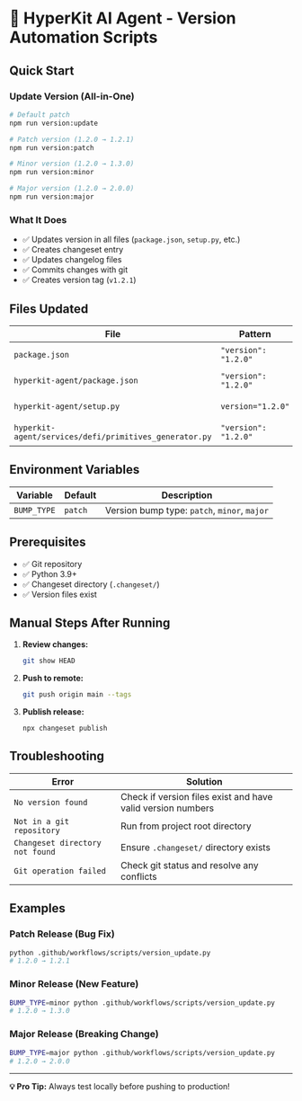 # 🚀 HyperKit AI Agent - Version Automation Scripts

## Quick Start

### **Update Version (All-in-One)**
```bash
# Default patch
npm run version:update

# Patch version (1.2.0 → 1.2.1)
npm run version:patch 

# Minor version (1.2.0 → 1.3.0)
npm run version:minor

# Major version (1.2.0 → 2.0.0)
npm run version:major 
```

### **What It Does**
- ✅ Updates version in all files (`package.json`, `setup.py`, etc.)
- ✅ Creates changeset entry
- ✅ Updates changelog files
- ✅ Commits changes with git
- ✅ Creates version tag (`v1.2.1`)

## Files Updated

| File | Pattern | Example |
|------|---------|---------|
| `package.json` | `"version": "1.2.0"` | ✅ Updated |
| `hyperkit-agent/package.json` | `"version": "1.2.0"` | ✅ Updated |
| `hyperkit-agent/setup.py` | `version="1.2.0"` | ✅ Updated |
| `hyperkit-agent/services/defi/primitives_generator.py` | `"version": "1.2.0"` | ✅ Updated |

## Environment Variables

| Variable | Default | Description |
|----------|---------|-------------|
| `BUMP_TYPE` | `patch` | Version bump type: `patch`, `minor`, `major` |

## Prerequisites

- ✅ Git repository
- ✅ Python 3.9+
- ✅ Changeset directory (`.changeset/`)
- ✅ Version files exist

## Manual Steps After Running

1. **Review changes:**
   ```bash
   git show HEAD
   ```

2. **Push to remote:**
   ```bash
   git push origin main --tags
   ```

3. **Publish release:**
   ```bash
   npx changeset publish
   ```

## Troubleshooting

| Error | Solution |
|-------|----------|
| `No version found` | Check if version files exist and have valid version numbers |
| `Not in a git repository` | Run from project root directory |
| `Changeset directory not found` | Ensure `.changeset/` directory exists |
| `Git operation failed` | Check git status and resolve any conflicts |

## Examples

### **Patch Release (Bug Fix)**
```bash
python .github/workflows/scripts/version_update.py
# 1.2.0 → 1.2.1
```

### **Minor Release (New Feature)**
```bash
BUMP_TYPE=minor python .github/workflows/scripts/version_update.py
# 1.2.0 → 1.3.0
```

### **Major Release (Breaking Change)**
```bash
BUMP_TYPE=major python .github/workflows/scripts/version_update.py
# 1.2.0 → 2.0.0
```

---

**💡 Pro Tip:** Always test locally before pushing to production!
